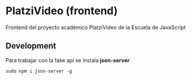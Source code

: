 # PlatziVideo (frontend)

Frontend del proyecto académico PlatziVideo de la Escuela de JavaScript

## Development

Para trabajar con la fake api se instala **json-server**

```shell
sudo npm i json-server -g
```
